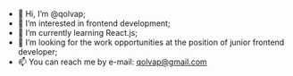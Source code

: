 - 👋 Hi, I’m @qolvap;
- 👀 I’m interested in frontend development;
- 🌱 I’m currently learning React.js;
- 💞️ I’m looking for the work opportunities at the position of junior frontend developer; 
- 📫 You can reach me by e-mail: qolvap@gmail.com 

<!---
qolvap/qolvap is a ✨ special ✨ repository because its `README.md` (this file) appears on your GitHub profile.
You can click the Preview link to take a look at your changes.
--->
